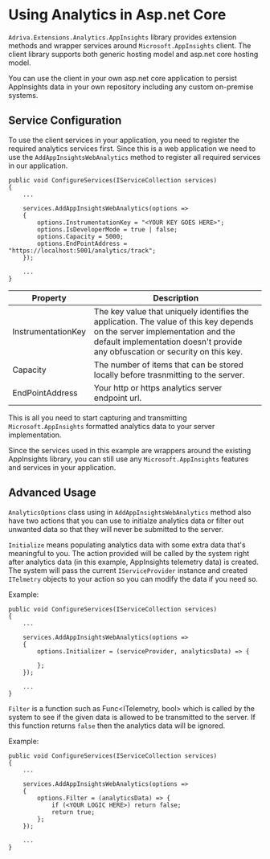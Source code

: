 # Using Analytics in Asp&period;net Core

```Adriva.Extensions.Analytics.AppInsights``` library provides extension methods and wrapper services around ```Microsoft.AppInsights``` client. The client library supports both generic hosting model and asp&period;net core hosting model.

You can use the client in your own asp&period;net core application to persist AppInsights data in your own repository including any custom on-premise systems.

## Service Configuration

To use the client services in your application, you need to register the required analytics services first.
Since this is a web application we need to use the ```AddAppInsightsWebAnalytics``` method to register all required services in our application.

```
public void ConfigureServices(IServiceCollection services)
{
    ...

    services.AddAppInsightsWebAnalytics(options =>
    {
        options.InstrumentationKey = "<YOUR KEY GOES HERE>";
        options.IsDeveloperMode = true | false;
        options.Capacity = 5000;
        options.EndPointAddress = "https://localhost:5001/analytics/track";
    });

    ...
}
```
|Property|Description|
|-|-|
|InstrumentationKey|The key value that uniquely identifies the application. The value of this key depends on the server implementation and the default implementation doesn't provide any obfuscation or security on this key. |
|Capacity|The number of items that can be stored locally before trasnmitting to the server.|
|EndPointAddress|Your http or https analytics server endpoint url.|

This is all you need to start capturing and transmitting ```Microsoft.AppInsights``` formatted analytics data to your server implementation.

Since the services used in this example are wrappers around the existing AppInsights library, you can still use any ```Microsoft.AppInsights``` features and services in your application.

## Advanced Usage

```AnalyticsOptions``` class using in ```AddAppInsightsWebAnalytics``` method also have two actions that you can use to initialze analytics data or filter out unwanted data so that they will never be submitted to the server.

```Initialize``` means populating analytics data with some extra data that's meaningful to you.
The action provided will be called by the system right after analytics data (in this example, AppInsights telemetry data) is created. The system will pass the current ```IServiceProvider``` instance and created ```ITelmetry``` objects to your action so you can modify the data if you need so.

Example:

```
public void ConfigureServices(IServiceCollection services)
{
    ...

    services.AddAppInsightsWebAnalytics(options =>
    {        
        options.Initializer = (serviceProvider, analyticsData) => {
            
        };
    });

    ...
}
```

```Filter``` is a function such as  Func<ITelemetry, bool> which is called by the system to see if the given data is allowed to be transmitted to the server. If this function returns ```false``` then the analytics data will be ignored.

Example:

```
public void ConfigureServices(IServiceCollection services)
{
    ...

    services.AddAppInsightsWebAnalytics(options =>
    {        
        options.Filter = (analyticsData) => {
            if (<YOUR LOGIC HERE>) return false;
            return true;
        };
    });

    ...
}
```